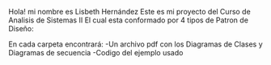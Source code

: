 Hola! mi nombre es Lisbeth Hernández
Este es mi proyecto del Curso de Analisis de Sistemas II
El cual esta conformado por 4 tipos de Patron de Diseño: 

En cada carpeta encontrará:
  -Un archivo pdf con los Diagramas de Clases y Diagramas de secuencia
  -Codigo del ejemplo usado


